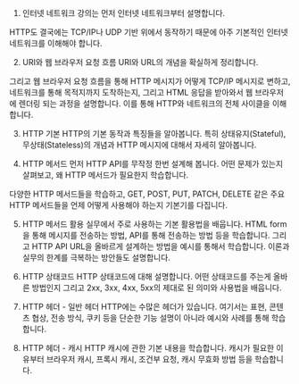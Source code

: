 
1. 인터넷 네트워크
강의는 먼저 인터넷 네트워크부터 설명합니다.

HTTP도 결국에는 TCP/IP나 UDP 기반 위에서 동작하기 때문에 아주 기본적인 인터넷 네트워크를 이해해야 합니다.


2. URI와 웹 브라우저 요청 흐름
URI와 URL의 개념을 확실하게 정리합니다.

그리고 웹 브라우저 요청 흐름을 통해 HTTP 메시지가 어떻게 TCP/IP 메시지로 변하고, 네트워크를 통해 목적지까지 도착하는지, 그리고 HTML 응답을 받아와서 웹 브라우저에 렌더링 되는 과정을 설명합니다. 이를 통해 HTTP와 네트워크의 전체 사이클을 이해합니다.


3. HTTP 기본
HTTP의 기본 동작과 특징들을 알아봅니다. 특히 상태유지(Stateful), 무상태(Stateless)의 개념과 HTTP 메시지에 대해서 자세히 알아봅니다.


4. HTTP 메서드
먼저 HTTP API를 무작정 한번 설계해 봅니다. 어떤 문제가 있는지 살펴보고, 왜 HTTP 메서드가 필요한지 학습합니다.

다양한 HTTP 메서드들을 학습하고, GET, POST, PUT, PATCH, DELETE 같은 주요 HTTP 메서드들을 언제 어떻게 사용해야 하는지 기본기를 다집니다.


5. HTTP 메서드 활용
실무에서 주로 사용하는 기본 활용법을 배웁니다. HTML form을 통해 메시지를 전송하는 방법, API를 통해 전송하는 방법 등을 학습합니다. 그리고 HTTP API URL을 올바르게 설계하는 방법을 예시를 통해서 학습합니다. 이론과 실무의 한계를 극복하는 방안들도 설명합니다.


6. HTTP 상태코드
HTTP 상태코드에 대해 설명합니다. 어떤 상태코드를 주는게 올바른 방법인지 그리고 2xx, 3xx, 4xx, 5xx의 제대로 된 의미와 사용법을 배웁니다.


7. HTTP 헤더 - 일반 헤더
HTTP에는 수많은 헤더가 있습니다. 여기서는 표현, 콘텐츠 협상, 전송 방식, 쿠키 등을 단순한 기능 설명이 아니라 예시와 사례를 통해 학습합니다.


8. HTTP 헤더 - 캐시
HTTP 캐시에 관한 기본 내용을 학습합니다. 캐시가 필요한 이유부터 브라우저 캐시, 프록시 캐시, 조건부 요청, 캐시 무효화 방법 등을 학습합니다.